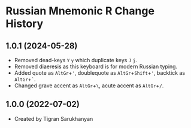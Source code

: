 Russian Mnemonic R Change History
====================

1.0.1 (2024-05-28)
----------------
* Removed dead-keys `Y` `y` which duplicate keys `J` `j`.
* Removed diaeresis as this keyboard is for modern Russian typing.
* Added quote as `AltGr`+`'`, doublequote as `AltGr`+`Shift`+`'`, backtick as `AltGr`+`՝`.
* Changed grave accent as `AltGr`+`\`, acute accent as `AltGr`+`/`.

1.0.0 (2022-07-02)
----------------
* Created by Tigran Sarukhanyan
